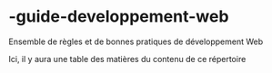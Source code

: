 # -guide-developpement-web
Ensemble de règles et de bonnes pratiques de développement Web

 Ici, il y aura une table des matières du contenu de ce répertoire
 

